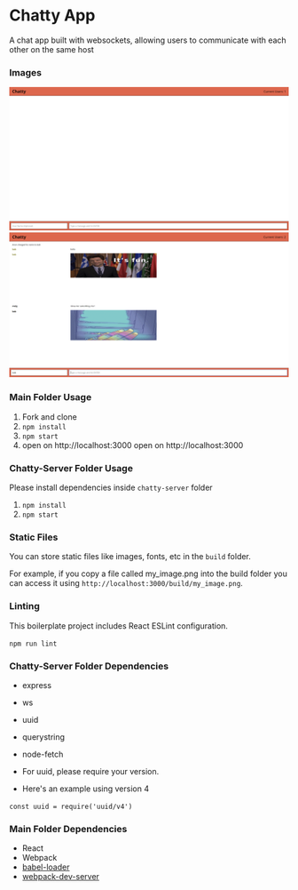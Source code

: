 Chatty App
=====================

A chat app built with websockets, allowing users to communicate with each other on the same host

### Images

!["Main UI"](https://github.com/Willdta/chatty-app/blob/master/docs/Main%20UI.PNG?raw=true)
!["Chat with Giphys"](https://github.com/Willdta/chatty-app/blob/master/docs/giphy%20communication.PNG?raw=true)

### Main Folder Usage

1. Fork and clone
2. `npm install`
3. `npm start`
4. open on http://localhost:3000
open on http://localhost:3000

### Chatty-Server Folder Usage

Please install dependencies inside `chatty-server` folder

1. `npm install`
2. `npm start`

### Static Files

You can store static files like images, fonts, etc in the `build` folder.

For example, if you copy a file called my_image.png into the build folder you can access it using `http://localhost:3000/build/my_image.png`.

### Linting

This boilerplate project includes React ESLint configuration.

`npm run lint`

### Chatty-Server Folder Dependencies

* express
* ws
* uuid
* querystring
* node-fetch

* For uuid, please require your version.
* Here's an example using version 4

`const uuid = require('uuid/v4')` 

### Main Folder Dependencies

* React
* Webpack
* [babel-loader](https://github.com/babel/babel-loader)
* [webpack-dev-server](https://github.com/webpack/webpack-dev-server)
